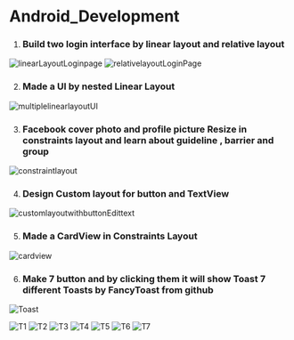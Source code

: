 # Android_Development

1) ### Build two login interface by linear layout and relative layout
![linearLayoutLoginpage](https://github.com/Sonykhan1121/Android_Development/assets/45848552/62afcaf4-2aa4-4565-8732-2f66bd09990b)
![relativelayoutLoginPage](https://github.com/Sonykhan1121/Android_Development/assets/45848552/948bfad7-ccd8-402e-9d2e-6c2c4545f17c)

2) ### Made a UI by nested Linear Layout
![multiplelinearlayoutUI](https://github.com/Sonykhan1121/Android_Development/assets/45848552/237b89cc-d2ea-4744-9d4b-e9e16180fd23)

3) ### Facebook cover photo and profile picture Resize in constraints layout and learn about guideline , barrier and group
![constraintlayout](https://github.com/Sonykhan1121/Android_Development/assets/45848552/f56e866d-a460-427e-82fe-3b3ec27d2757)

4) ### Design Custom layout for button and TextView
![customlayoutwithbuttonEdittext](https://github.com/Sonykhan1121/Android_Development/assets/45848552/ab6bdd85-a354-4a0f-9bc3-0ebc2da48f2f)

5) ### Made a CardView in Constraints Layout
![cardview](https://github.com/Sonykhan1121/Android_Development/assets/45848552/1195b50d-f0cb-4e96-a9ad-43a0ff407f63)

6) ### Make 7 button and by clicking them it will show Toast 7 different Toasts by FancyToast from github

![Toast](https://github.com/Sonykhan1121/Android_Development/assets/45848552/1c655fb8-957f-46db-ae9a-39a7f572c202)

![T1](https://github.com/Sonykhan1121/Android_Development/assets/45848552/a1aac047-7a56-49b2-b6ec-29b2a6ed4037)
![T2](https://github.com/Sonykhan1121/Android_Development/assets/45848552/f717dd43-143b-46eb-85e3-ac870f6a79c4)
![T3](https://github.com/Sonykhan1121/Android_Development/assets/45848552/775db299-1dc3-4227-a223-be8bbb02f36c)
![T4](https://github.com/Sonykhan1121/Android_Development/assets/45848552/a4cdf448-9bf6-4f9e-816f-d3181c3208b8)
![T5](https://github.com/Sonykhan1121/Android_Development/assets/45848552/427394fd-c4bd-4049-8f6e-abd288b4cf42)
![T6](https://github.com/Sonykhan1121/Android_Development/assets/45848552/4e597ce4-2098-4576-b061-9396a896f7cc)
![T7](https://github.com/Sonykhan1121/Android_Development/assets/45848552/034d3fbd-b7db-4556-a23d-1fee950c135f)
   

